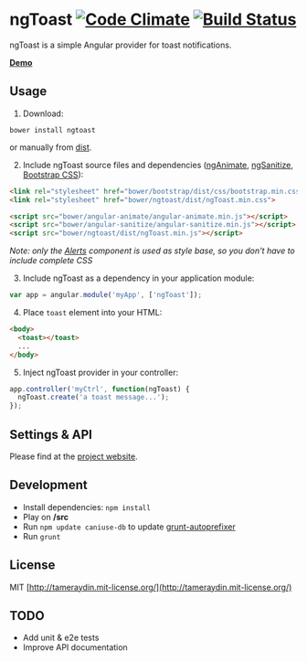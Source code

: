 ngToast [![Code Climate](http://img.shields.io/codeclimate/github/tameraydin/ngToast.svg?style=flat)](https://codeclimate.com/github/tameraydin/ngToast/dist/ngToast.js) [![Build Status](http://img.shields.io/travis/tameraydin/ngToast/master.svg?style=flat)](https://travis-ci.org/tameraydin/ngToast)
=======

ngToast is a simple Angular provider for toast notifications.

**[Demo](http://tameraydin.github.io/ngToast)**

## Usage

1. Download:
  ```console
  bower install ngtoast
  ```
  or manually from [dist](https://github.com/tameraydin/ngToast/tree/master/dist).

2. Include ngToast source files and dependencies ([ngAnimate](http://docs.angularjs.org/api/ngAnimate), [ngSanitize](http://docs.angularjs.org/api/ngSanitize), [Bootstrap CSS](http://getbootstrap.com/)):
  ```html
  <link rel="stylesheet" href="bower/bootstrap/dist/css/bootstrap.min.css">
  <link rel="stylesheet" href="bower/ngtoast/dist/ngToast.min.css">
  
  <script src="bower/angular-animate/angular-animate.min.js"></script>
  <script src="bower/angular-sanitize/angular-sanitize.min.js"></script>
  <script src="bower/ngtoast/dist/ngToast.min.js"></script>
  ```
 *Note: only the [Alerts](http://getbootstrap.com/components/#alerts) component is used as style base, so you don't have to include complete CSS*

3. Include ngToast as a dependency in your application module:
  ```javascript
  var app = angular.module('myApp', ['ngToast']);
  ```

4. Place `toast` element into your HTML:
  ```html
  <body>
    <toast></toast>
    ...
  </body>
  ```

5. Inject ngToast provider in your controller:
  ```javascript
  app.controller('myCtrl', function(ngToast) {
    ngToast.create('a toast message...');
  });
  ```

## Settings & API

Please find at the [project website](http://tameraydin.github.io/ngToast/#api).

## Development

* Install dependencies: `npm install`
* Play on **/src**
* Run `npm update caniuse-db` to update [grunt-autoprefixer](https://github.com/nDmitry/grunt-autoprefixer)
* Run `grunt`

## License

MIT [http://tameraydin.mit-license.org/](http://tameraydin.mit-license.org/)

## TODO
- Add unit & e2e tests
- Improve API documentation
